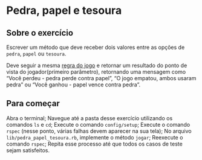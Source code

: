 # Pedra, papel e tesoura

## Sobre o exercício
Escrever um método que deve receber dois valores entre as opções de `pedra`, `papel` ou `tesoura`.

Deve seguir a mesma [regra do jogo](https://cienciahoje.org.br/artigo/pedra-papel-ou-tesoura/#:~:text=Regras%20b%C3%A1sicas%3A%20dado%20um%20sinal,que%20introduzimos%20foi%20ganhar%2Fperder.) e retornar um resultado do ponto de vista do jogador(primeiro parâmetro), retornando uma mensagem como “Você perdeu - pedra perde contra papel”, “O jogo empatou, ambos usaram pedra” ou “Você ganhou - papel vence contra pedra”.

## Para começar
Abra o terminal;
Navegue até a pasta desse exercício utilizando os comandos `ls` e `cd`;
Execute o comando `config/setup`;
Execute o comando `rspec` (nesse ponto, várias falhas devem aparecer na sua tela);
No arquivo `lib/pedra_papel_tesoura.rb`, implemente o método `jogar`;
Reexecute o comando `rspec`;
Repita esse processo até que todos os casos de teste sejam satisfeitos.

